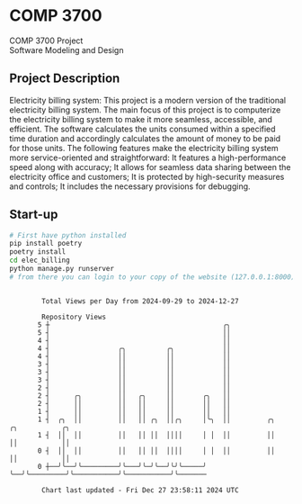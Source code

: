 # COMP 3700
COMP 3700 Project  
Software Modeling and Design
## Project Description
Electricity billing system: This project is a modern version of the traditional electricity billing system. The main focus of this project is to computerize the electricity billing system to make it more seamless, accessible, and efficient. The software calculates the units consumed within a specified time duration and accordingly calculates the amount of money to be paid for those units. The following features make the electricity billing system more service-oriented and straightforward: It features a high-performance speed along with accuracy; It allows for seamless data sharing between the electricity office and customers; It is protected by high-security measures and controls; It includes the necessary provisions for debugging.

## Start-up
```bash
# First have python installed
pip install poetry
poetry install
cd elec_billing
python manage.py runserver
# from there you can login to your copy of the website (127.0.0.1:8000), default creds are admin/admin
```

```

        Total Views per Day from 2024-09-29 to 2024-12-27

        Repository Views
       5 ┼                                           ╭╮
       5 ┤                                           ││
       4 ┤                                           ││
       4 ┤                 ╭╮          ╭╮            ││
       4 ┤                 ││          ││            ││
       3 ┤                 ││          ││            ││
       3 ┤                 ││          ││            ││
       3 ┤                 ││          ││            ││
       2 ┤                 ││          ││            ││
       2 ┤      ╭╮         ││   ╭╮     ││       ╭╮   ││
       2 ┤      ││         ││   ││     ││       ││   ││
       1 ┤      ││         ││   ││     ││       ││   ││
       1 ┤  ╭╮  ││         ││   ││ ╭╮  ││╭╮     │╰╮  ││         ╭╮           ╭╮           ╭╮
       1 ┤  ││  ││         ││   ││ ││  ││││     │ │  ││         ││           ││           ││
       0 ┤  ││  ││         ││   ││ ││  ││││     │ │  ││         ││           ││           ││
       0 ┼──╯╰──╯╰─────────╯╰───╯╰─╯╰──╯╰╯╰─────╯ ╰──╯╰─────────╯╰───────────╯╰───────────╯╰───────

        Chart last updated - Fri Dec 27 23:58:11 2024 UTC
        
```
